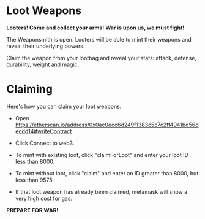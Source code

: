 # Loot Weapons

__Looters! Come and collect your arms! War is upon us, we must fight!__

The Weaponsmith is open. Looters will be able to mint their weapons and reveal their underlying powers.

Claim the weapon from your lootbag and reveal your stats: attack, defense, durability, weight and magic.

# Claiming

Here's how you can claim your loot weapons:

* Open https://etherscan.io/address/0x0ac0ecc6d249f1383c5c7c2ff4941bd56decdd14#writeContract

* Click Connect to web3.

* To mint with existing loot, click "claimForLoot" and enter your loot ID less than 8000.

* To mint without loot, click "claim" and enter an ID greater than 8000, but less than 9575.

* If that loot weapon has already been claimed, metamask will show a very high cost for gas.



__PREPARE FOR WAR!__
